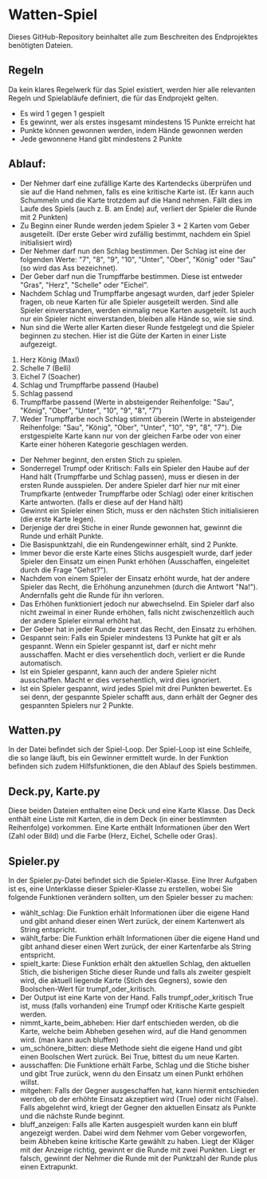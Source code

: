 <h1>Watten-Spiel</h1>

Dieses GitHub-Repository beinhaltet alle zum Beschreiten des Endprojektes benötigten Dateien.

<h2>Regeln</h2>

Da kein klares Regelwerk für das Spiel existiert, werden hier alle relevanten Regeln und Spielabläufe definiert, die für das Endprojekt gelten.
<ul>
    <li>Es wird 1 gegen 1 gespielt</li>
    <li>Es gewinnt, wer als erstes insgesamt mindestens 15 Punkte erreicht hat</li>
    <li>Punkte können gewonnen werden, indem Hände gewonnen werden</li>
    <li>Jede gewonnene Hand gibt mindestens 2 Punkte</li>
</ul>

<h2>Ablauf:</h2>

<ul>
    <li>Der Nehmer darf eine zufällige Karte des Kartendecks überprüfen und sie auf die Hand nehmen, falls es eine kritische Karte ist. (Er kann auch Schummeln und die Karte trotzdem auf die Hand nehmen. Fällt dies im Laufe des Spiels (auch z. B. am Ende) auf, verliert der Spieler die Runde mit 2 Punkten)</li>
    <li>Zu Beginn einer Runde werden jedem Spieler 3 + 2 Karten vom Geber ausgeteilt. (Der erste Geber wird zufällig bestimmt, nachdem ein Spiel initialisiert wird)</li>
    <li>Der Nehmer darf nun den Schlag bestimmen. Der Schlag ist eine der folgenden Werte: "7", "8", "9", "10", "Unter", "Ober", "König" oder "Sau" (so wird das Ass bezeichnet).</li>
    <li>Der Geber darf nun die Trumpffarbe bestimmen. Diese ist entweder "Gras", "Herz", "Schelle" oder "Eichel".</li>
    <li>Nachdem Schlag und Trumpffarbe angesagt wurden, darf jeder Spieler fragen, ob neue Karten für alle Spieler ausgeteilt werden. Sind alle Spieler einverstanden, werden einmalig neue Karten ausgeteilt. Ist auch nur ein Spieler nicht einverstanden, bleiben alle Hände so, wie sie sind.</li>
    <li>Nun sind die Werte aller Karten dieser Runde festgelegt und die Spieler beginnen zu stechen. Hier ist die Güte der Karten in einer Liste aufgezeigt.</li>
</ul>
<ol>
    <li>Herz König (Maxl)</li>
    <li>Schelle 7 (Belli)</li>
    <li>Eichel 7 (Soacher)</li>
    <li>Schlag und Trumpffarbe passend (Haube)</li>
    <li>Schlag passend</li>
    <li>Trumpffarbe passend (Werte in absteigender Reihenfolge: "Sau", "König", "Ober", "Unter", "10", "9", "8", "7")</li>
    <li>Weder Trumpffarbe noch Schlag stimmt überein (Werte in absteigender Reihenfolge: "Sau", "König", "Ober", "Unter", "10", "9", "8", "7"). Die erstgespielte Karte kann nur von der gleichen Farbe oder von einer Karte einer höheren Kategorie geschlagen werden.</li>
</ol>
<ul>
    <li>Der Nehmer beginnt, den ersten Stich zu spielen.</li>
    <li>Sonderregel Trumpf oder Kritisch: Falls ein Spieler den Haube auf der Hand hält (Trumpffarbe und Schlag passen), muss er diesen in der ersten Runde ausspielen. Der andere Spieler darf hier nur mit einer Trumpfkarte (entweder Trumpffarbe oder Schlag) oder einer kritischen Karte antworten. (falls er diese auf der Hand hält)</li>
    <li>Gewinnt ein Spieler einen Stich, muss er den nächsten Stich initialisieren (die erste Karte legen).</li>
    <li>Derjenige der drei Stiche in einer Runde gewonnen hat, gewinnt die Runde und erhält Punkte.</li>
    <li>Die Basispunktzahl, die ein Rundengewinner erhält, sind 2 Punkte.</li>
    <li>Immer bevor die erste Karte eines Stichs ausgespielt wurde, darf jeder Spieler den Einsatz um einen Punkt erhöhen (Ausschaffen, eingeleitet durch die Frage "Gehst?").</li>
    <li>Nachdem von einem Spieler der Einsatz erhöht wurde, hat der andere Spieler das Recht, die Erhöhung anzunehmen (durch die Antwort "Na!"). Andernfalls geht die Runde für ihn verloren.</li>
    <li>Das Erhöhen funktioniert jedoch nur abwechselnd. Ein Spieler darf also nicht zweimal in einer Runde erhöhen, falls nicht zwischenzeitlich auch der andere Spieler einmal erhöht hat.</li>
    <li>Der Geber hat in jeder Runde zuerst das Recht, den Einsatz zu erhöhen.</li>
    <li>Gespannt sein: Falls ein Spieler mindestens 13 Punkte hat gilt er als gespannt. Wenn ein Spieler gespannt ist, darf er nicht mehr ausschaffen. Macht er dies versehentlich doch, verliert er die Runde automatisch.</li>
    <li>Ist ein Spieler gespannt, kann auch der andere Spieler nicht ausschaffen. Macht er dies versehentlich, wird dies ignoriert.</li>
    <li>Ist ein Spieler gespannt, wird jedes Spiel mit drei Punkten bewertet. Es sei denn, der gespannte Spieler schafft aus, dann erhält der Gegner des gespannten Spielers nur 2 Punkte.</li>
</ul>
<h2>Watten.py</h2>

In der Datei befindet sich der Spiel-Loop. Der Spiel-Loop ist eine Schleife, die so lange läuft, bis ein Gewinner ermittelt wurde.
In der Funktion befinden sich zudem Hilfsfunktionen, die den Ablauf des Spiels bestimmen.

<h2>Deck.py, Karte.py</h2>

Diese beiden Dateien enthalten eine Deck und eine Karte Klasse.
Das Deck enthält eine Liste mit Karten, die in dem Deck (in einer bestimmten Reihenfolge) vorkommen.
Eine Karte enthält Informationen über den Wert (Zahl oder Bild) und die Farbe (Herz, Eichel, Schelle oder Gras).

<h2>Spieler.py</h2>

In der Spieler.py-Datei befindet sich die Spieler-Klasse.
Eine Ihrer Aufgaben ist es, eine Unterklasse dieser Spieler-Klasse zu erstellen, wobei Sie folgende Funktionen verändern sollten, um den Spieler besser zu machen:
- wählt_schlag: Die Funktion erhält Informationen über die eigene Hand und gibt anhand dieser einen Wert zurück, der einem Kartenwert als String entspricht.
- wählt_farbe: Die Funktion erhält Informationen über die eigene Hand und gibt anhand dieser einen Wert zurück, der einer Kartenfarbe als String entspricht.
- spielt_karte: Diese Funktion erhält den aktuellen Schlag, den aktuellen Stich, die bisherigen Stiche dieser Runde und falls als zweiter gespielt wird, die aktuell liegende Karte (Stich des Gegners), sowie den Boolschen-Wert für trumpf_oder_kritisch.
- Der Output ist eine Karte von der Hand. Falls trumpf_oder_kritisch True ist, muss (falls vorhanden) eine Trumpf oder Kritische Karte gespielt werden.
- nimmt_karte_beim_abheben: Hier darf entschieden werden, ob die Karte, welche beim Abheben gesehen wird, auf die Hand genommen wird. (man kann auch bluffen)
- um_schönere_bitten: diese Methode sieht die eigene Hand und gibt einen Boolschen Wert zurück. Bei True, bittest du um neue Karten.
- ausschaffen: Die Funktione erhält Farbe, Schlag und die Stiche bisher und gibt True zurück, wenn du den Einsatz um einen Punkt erhöhen willst.
- mitgehen: Falls der Gegner ausgeschaffen hat, kann hiermit entschieden werden, ob der erhöhte Einsatz akzeptiert wird (True) oder nicht (False). Falls abgelehnt wird, kriegt der Gegner den aktuellen Einsatz als Punkte und die nächste Runde beginnt.
- bluff_anzeigen: Falls alle Karten ausgespielt wurden kann ein bluff angezeigt werden. Dabei wird dem Nehmer vom Geber vorgeworfen, beim Abheben keine kritische Karte gewählt zu haben. Liegt der Kläger mit der Anzeige richtig, gewinnt er die Runde mit zwei Punkten. Liegt er falsch, gewinnt der Nehmer die Runde mit der Punktzahl der Runde plus einen Extrapunkt.
